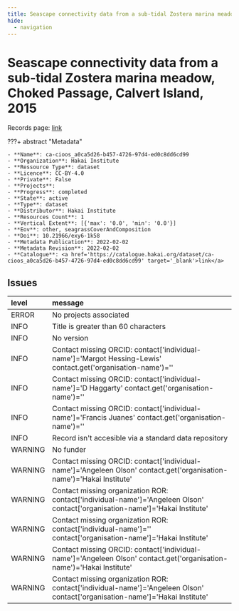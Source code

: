 ```yaml
---
title: Seascape connectivity data from a sub-tidal Zostera marina meadow, Choked Passage, Calvert Island, 2015
hide:
  - navigation
---
```


# Seascape connectivity data from a sub-tidal Zostera marina meadow, Choked Passage, Calvert Island, 2015

Records page: <a href='https://catalogue.hakai.org/dataset/ca-cioos_a0ca5d26-b457-4726-97d4-ed0c8dd6cd99' target='_blank'>link</a>

???+ abstract "Metadata"

    - **Name**: ca-cioos_a0ca5d26-b457-4726-97d4-ed0c8dd6cd99 
    - **Organization**: Hakai Institute 
    - **Ressource Type**: dataset 
    - **Licence**: CC-BY-4.0 
    - **Private**: False 
    - **Projects**:  
    - **Progress**: completed 
    - **State**: active 
    - **Type**: dataset 
    - **Distributor**: Hakai Institute 
    - **Resources Count**: 1 
    - **Vertical Extent**: [{'max': '0.0', 'min': '0.0'}] 
    - **Eov**: other, seagrassCoverAndComposition 
    - **Doi**: 10.21966/exy6-1k58 
    - **Metadata Publication**: 2022-02-02 
    - **Metadata Revision**: 2022-02-02 
    - **Catalogue**: <a href='https://catalogue.hakai.org/dataset/ca-cioos_a0ca5d26-b457-4726-97d4-ed0c8dd6cd99' target='_blank'>link</a> 

<div id='map'></div>




## Issues
| level   | message                                                                                                                       |
|:--------|:------------------------------------------------------------------------------------------------------------------------------|
| ERROR   | No projects associated                                                                                                        |
| INFO    | Title is greater than 60 characters                                                                                           |
| INFO    | No version                                                                                                                    |
| INFO    | Contact missing ORCID: contact['individual-name']='Margot Hessing-Lewis' contact.get('organisation-name')=''                  |
| INFO    | Contact missing ORCID: contact['individual-name']='D Haggarty' contact.get('organisation-name')=''                            |
| INFO    | Contact missing ORCID: contact['individual-name']='Francis Juanes' contact.get('organisation-name')=''                        |
| INFO    | Record isn't accesible via a standard data repository                                                                         |
| WARNING | No funder                                                                                                                     |
| WARNING | Contact missing ORCID: contact['individual-name']='Angeleen Olson' contact.get('organisation-name')='Hakai Institute'         |
| WARNING | Contact missing organization ROR:  contact['individual-name']='Angeleen Olson' contact['organisation-name']='Hakai Institute' |
| WARNING | Contact missing organization ROR:  contact['individual-name']='' contact['organisation-name']='Hakai Institute'               |
| WARNING | Contact missing ORCID: contact['individual-name']='Angeleen Olson' contact.get('organisation-name')='Hakai Institute'         |
| WARNING | Contact missing organization ROR:  contact['individual-name']='Angeleen Olson' contact['organisation-name']='Hakai Institute' |


<script>
   document.addEventListener("DOMContentLoaded", function() {
    var map = L.map('map').setView([51.505, -125.09], 5);
    L.tileLayer('https://tile.openstreetmap.org/{z}/{x}/{y}.png', {
        maxZoom: 19,
        attribution: '&copy; <a href="http://www.openstreetmap.org/copyright">OpenStreetMap</a>'
    }).addTo(map);
    var geojsonFeature = {
        "type": "Feature",
        "properties": {
            "name" : "Seascape connectivity data from a sub-tidal Zostera marina meadow, Choked Passage, Calvert Island, 2015"
        },
        "geometry": {'type': 'Polygon', 'coordinates': [[[-128.24596616, 51.41449798], [-127.75115224, 51.41449798], [-127.75115224, 51.74287494], [-128.24596616, 51.74287494], [-128.24596616, 51.41449798]]]}
    }
    L.geoJSON(geojsonFeature).addTo(map);
   })
</script>
